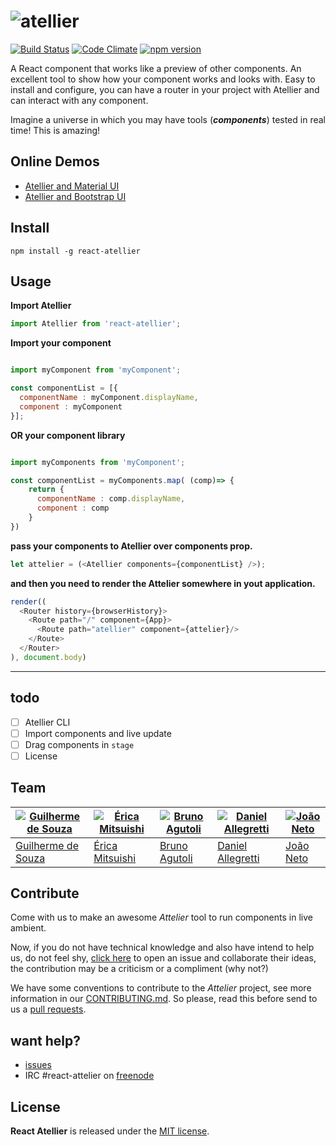 # ![atellier](https://raw.githubusercontent.com/scup/Atellier/development/media/header_logo.png)

[![Build Status](https://travis-ci.org/scup/Atellier.svg?branch=master)](https://travis-ci.org/scup/Atellier)
[![Code Climate](https://codeclimate.com/github/scup/Atellier/badges/gpa.svg)](https://codeclimate.com/github/scup/Atellier)
[![npm version](https://badge.fury.io/js/Attelier.svg)](https://badge.fury.io/js/Attelier)



A React component that works like a preview of other components. An excellent tool to show how your component works and looks with. Easy to install and configure, you can have a router in your project with Atellier and can interact with any component.

Imagine a universe in which you may have tools (***components***) tested in real time! This is amazing!

## Online Demos
* [Atellier and Material UI](https://github.com/callemall/material-ui)
* [Atellier and Bootstrap UI](https://github.com/callemall/material-ui)

## Install
```shell
npm install -g react-atellier
```

## Usage



**Import Atellier**
```javascript
import Atellier from 'react-atellier';
```
**Import your component**
```javascript

import myComponent from 'myComponent';

const componentList = [{
  componentName : myComponent.displayName,
  component : myComponent
}];

```
**OR your component library**
```javascript

import myComponents from 'myComponent';

const componentList = myComponents.map( (comp)=> {
    return {
      componentName : comp.displayName,
      component : comp
    }
})

```
**pass your components to Atellier over components prop.**
```javascript
let attelier = (<Atellier components={componentList} />);
```
**and then you need to render the Attelier somewhere in yout application.**
```javascript
render((
  <Router history={browserHistory}>
    <Route path="/" component={App}>
      <Route path="atellier" component={attelier}/>
    </Route>
  </Router>
), document.body)
```



---







## todo
- [ ] Atellier CLI
- [ ] Import components and live update
- [ ] Drag components in `stage`
- [ ] License

## Team

[![Guilherme de Souza](https://avatars1.githubusercontent.com/u/2624370?v=3&s=120)](https://github.com/guisouza) | [![Érica Mitsuishi](https://avatars2.githubusercontent.com/u/3091890?v=3&s=120)](https://github.com/mitsuishihidemi) | [![Bruno Agutoli](https://avatars2.githubusercontent.com/u/298845?v=3&s=120)](https://github.com/agutoli) | [![Daniel Allegretti](https://avatars1.githubusercontent.com/u/317584?v=3&s=120)](https://github.com/allegretti) | [![João Neto](https://avatars2.githubusercontent.com/u/547989?v=3&s=120)](https://github.com/allegretti)
---|---|---|---|---
[Guilherme de Souza](https://github.com/guisouza) | [Érica Mitsuishi](https://github.com/mitsuishihidemi) | [Bruno Agutoli](https://github.com/agutoli) | [Daniel Allegretti](https://github.com/allegretti) | [João Neto](https://github.com/joaoneto)

## Contribute
Come with us to make an awesome *Attelier* tool to run components in live ambient.

Now, if you do not have technical knowledge and also have intend to help us, do not feel shy, [click here](https://github.com/scup/Atellier/issues) to open an issue and collaborate their ideas, the contribution may be a criticism or a compliment (why not?)

We have some conventions to contribute to the *Attelier* project, see more information in our [CONTRIBUTING.md](CONTRIBUTING.md). So please, read this before send to us a [pull requests](https://github.com/scup/Atellier/pulls).

## want help?
- [issues](https://github.com/scup/Atellier/issues)
- IRC #react-attelier on [freenode](https://freenode.net/)


## License

**React Atellier** is released under the
[MIT license](https://github.com/scup/Atellier/blob/development/LICENSE.md).

